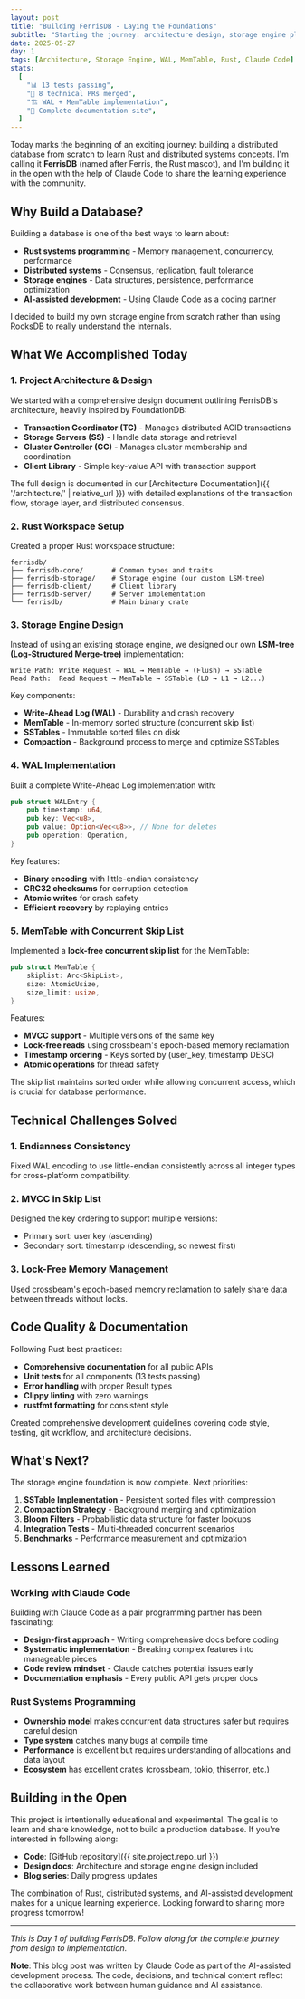```yaml
---
layout: post
title: "Building FerrisDB - Laying the Foundations"
subtitle: "Starting the journey: architecture design, storage engine planning, and implementing WAL + MemTable with concurrent skip lists"
date: 2025-05-27
day: 1
tags: [Architecture, Storage Engine, WAL, MemTable, Rust, Claude Code]
stats:
  [
    "📊 13 tests passing",
    "📄 8 technical PRs merged",
    "🏗️ WAL + MemTable implementation",
    "📖 Complete documentation site",
  ]
---
```


Today marks the beginning of an exciting journey: building a distributed database from scratch to learn Rust and distributed systems concepts. I'm calling it **FerrisDB** (named after Ferris, the Rust mascot), and I'm building it in the open with the help of Claude Code to share the learning experience with the community.

## Why Build a Database?

Building a database is one of the best ways to learn about:

- **Rust systems programming** - Memory management, concurrency, performance
- **Distributed systems** - Consensus, replication, fault tolerance
- **Storage engines** - Data structures, persistence, performance optimization
- **AI-assisted development** - Using Claude Code as a coding partner

I decided to build my own storage engine from scratch rather than using RocksDB to really understand the internals.

## What We Accomplished Today

### 1. Project Architecture & Design

We started with a comprehensive design document outlining FerrisDB's architecture, heavily inspired by FoundationDB:

- **Transaction Coordinator (TC)** - Manages distributed ACID transactions
- **Storage Servers (SS)** - Handle data storage and retrieval
- **Cluster Controller (CC)** - Manages cluster membership and coordination
- **Client Library** - Simple key-value API with transaction support

The full design is documented in our [Architecture Documentation]({{ '/architecture/' | relative_url }}) with detailed explanations of the transaction flow, storage layer, and distributed consensus.

### 2. Rust Workspace Setup

Created a proper Rust workspace structure:

```
ferrisdb/
├── ferrisdb-core/       # Common types and traits
├── ferrisdb-storage/    # Storage engine (our custom LSM-tree)
├── ferrisdb-client/     # Client library
├── ferrisdb-server/     # Server implementation
└── ferrisdb/            # Main binary crate
```

### 3. Storage Engine Design

Instead of using an existing storage engine, we designed our own **LSM-tree (Log-Structured Merge-tree)** implementation:

```
Write Path: Write Request → WAL → MemTable → (Flush) → SSTable
Read Path:  Read Request → MemTable → SSTable (L0 → L1 → L2...)
```

Key components:

- **Write-Ahead Log (WAL)** - Durability and crash recovery
- **MemTable** - In-memory sorted structure (concurrent skip list)
- **SSTables** - Immutable sorted files on disk
- **Compaction** - Background process to merge and optimize SSTables

### 4. WAL Implementation

Built a complete Write-Ahead Log implementation with:

```rust
pub struct WALEntry {
    pub timestamp: u64,
    pub key: Vec<u8>,
    pub value: Option<Vec<u8>>, // None for deletes
    pub operation: Operation,
}
```

Key features:

- **Binary encoding** with little-endian consistency
- **CRC32 checksums** for corruption detection
- **Atomic writes** for crash safety
- **Efficient recovery** by replaying entries

### 5. MemTable with Concurrent Skip List

Implemented a **lock-free concurrent skip list** for the MemTable:

```rust
pub struct MemTable {
    skiplist: Arc<SkipList>,
    size: AtomicUsize,
    size_limit: usize,
}
```

Features:

- **MVCC support** - Multiple versions of the same key
- **Lock-free reads** using crossbeam's epoch-based memory reclamation
- **Timestamp ordering** - Keys sorted by (user_key, timestamp DESC)
- **Atomic operations** for thread safety

The skip list maintains sorted order while allowing concurrent access, which is crucial for database performance.

## Technical Challenges Solved

### 1. Endianness Consistency

Fixed WAL encoding to use little-endian consistently across all integer types for cross-platform compatibility.

### 2. MVCC in Skip List

Designed the key ordering to support multiple versions:

- Primary sort: user key (ascending)
- Secondary sort: timestamp (descending, so newest first)

### 3. Lock-Free Memory Management

Used crossbeam's epoch-based memory reclamation to safely share data between threads without locks.

## Code Quality & Documentation

Following Rust best practices:

- **Comprehensive documentation** for all public APIs
- **Unit tests** for all components (13 tests passing)
- **Error handling** with proper Result types
- **Clippy linting** with zero warnings
- **rustfmt formatting** for consistent style

Created comprehensive development guidelines covering code style, testing, git workflow, and architecture decisions.

## What's Next?

The storage engine foundation is now complete. Next priorities:

1. **SSTable Implementation** - Persistent sorted files with compression
2. **Compaction Strategy** - Background merging and optimization
3. **Bloom Filters** - Probabilistic data structure for faster lookups
4. **Integration Tests** - Multi-threaded concurrent scenarios
5. **Benchmarks** - Performance measurement and optimization

## Lessons Learned

### Working with Claude Code

Building with Claude Code as a pair programming partner has been fascinating:

- **Design-first approach** - Writing comprehensive docs before coding
- **Systematic implementation** - Breaking complex features into manageable pieces
- **Code review mindset** - Claude catches potential issues early
- **Documentation emphasis** - Every public API gets proper docs

### Rust Systems Programming

- **Ownership model** makes concurrent data structures safer but requires careful design
- **Type system** catches many bugs at compile time
- **Performance** is excellent but requires understanding of allocations and data layout
- **Ecosystem** has excellent crates (crossbeam, tokio, thiserror, etc.)

## Building in the Open

This project is intentionally educational and experimental. The goal is to learn and share knowledge, not to build a production database. If you're interested in following along:

- **Code**: [GitHub repository]({{ site.project.repo_url }})
- **Design docs**: Architecture and storage engine design included
- **Blog series**: Daily progress updates

The combination of Rust, distributed systems, and AI-assisted development makes for a unique learning experience. Looking forward to sharing more progress tomorrow!

---

_This is Day 1 of building FerrisDB. Follow along for the complete journey from design to implementation._

**Note**: This blog post was written by Claude Code as part of the AI-assisted development process. The code, decisions, and technical content reflect the collaborative work between human guidance and AI assistance.
